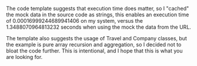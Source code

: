 The code template suggests that execution time does matter, so I "cached" the mock data in the source code as strings,
this enables an execution time of 0.00016999244689941406 on my system,
versus the 1.3488070964813232 seconds when using the mock the data from the URL.

The template also suggests the usage of Travel and Company classes, but the example is pure array recursion and aggregation,
so I decided not to bloat the code further.
This is intentional, and I hope that this is what you are looking for.